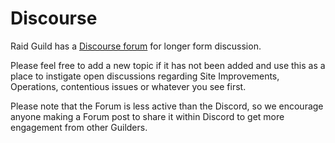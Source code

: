 # Discourse

Raid Guild has a [Discourse forum](https://forum.daohaus.club/c/raid-guild/13) for longer form discussion.

Please feel free to add a new topic if it has not been added and use this as a place to instigate open discussions regarding Site Improvements, Operations, contentious issues or whatever you see first.

Please note that the Forum is less active than the Discord, so we encourage anyone making a Forum post to share it within Discord to get more engagement from other Guilders.
